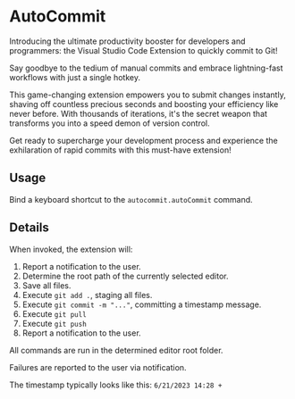 # AutoCommit

Introducing the ultimate productivity booster for developers and programmers: the Visual Studio Code Extension to quickly commit to Git!

Say goodbye to the tedium of manual commits and embrace lightning-fast workflows with just a single hotkey.

This game-changing extension empowers you to submit changes instantly, shaving off countless precious seconds and boosting your efficiency like never before. With thousands of iterations, it's the secret weapon that transforms you into a speed demon of version control.

Get ready to supercharge your development process and experience the exhilaration of rapid commits with this must-have extension!

## Usage

Bind a keyboard shortcut to the `autocommit.autoCommit` command.

## Details

When invoked, the extension will:
1. Report a notification to the user.
1. Determine the root path of the currently selected editor.
1. Save all files.
1. Execute `git add .`, staging all files.
1. Execute `git commit -m "..."`, committing a timestamp message.
1. Execute `git pull`
1. Execute `git push`
1. Report a notification to the user.

All commands are run in the determined editor root folder.

Failures are reported to the user via notification.

The timestamp typically looks like this: `6/21/2023 14:28 +`
